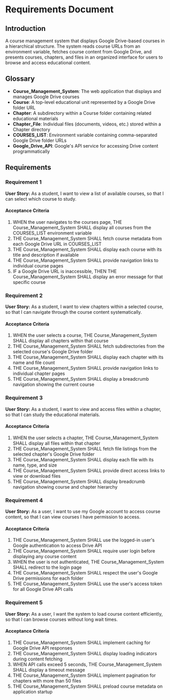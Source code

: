 # Requirements Document

## Introduction

A course management system that displays Google Drive-based courses in a hierarchical structure. The system reads course URLs from an environment variable, fetches course content from Google Drive, and presents courses, chapters, and files in an organized interface for users to browse and access educational content.

## Glossary

- **Course_Management_System**: The web application that displays and manages Google Drive courses
- **Course**: A top-level educational unit represented by a Google Drive folder URL
- **Chapter**: A subdirectory within a Course folder containing related educational materials
- **Chapter_File**: Individual files (documents, videos, etc.) stored within a Chapter directory
- **COURSES_LIST**: Environment variable containing comma-separated Google Drive folder URLs
- **Google_Drive_API**: Google's API service for accessing Drive content programmatically

## Requirements

### Requirement 1

**User Story:** As a student, I want to view a list of available courses, so that I can select which course to study.

#### Acceptance Criteria

1. WHEN the user navigates to the courses page, THE Course_Management_System SHALL display all courses from the COURSES_LIST environment variable
2. THE Course_Management_System SHALL fetch course metadata from each Google Drive URL in COURSES_LIST
3. THE Course_Management_System SHALL display each course with its title and description if available
4. THE Course_Management_System SHALL provide navigation links to individual course pages
5. IF a Google Drive URL is inaccessible, THEN THE Course_Management_System SHALL display an error message for that specific course

### Requirement 2

**User Story:** As a student, I want to view chapters within a selected course, so that I can navigate through the course content systematically.

#### Acceptance Criteria

1. WHEN the user selects a course, THE Course_Management_System SHALL display all chapters within that course
2. THE Course_Management_System SHALL fetch subdirectories from the selected course's Google Drive folder
3. THE Course_Management_System SHALL display each chapter with its name and file count
4. THE Course_Management_System SHALL provide navigation links to individual chapter pages
5. THE Course_Management_System SHALL display a breadcrumb navigation showing the current course

### Requirement 3

**User Story:** As a student, I want to view and access files within a chapter, so that I can study the educational materials.

#### Acceptance Criteria

1. WHEN the user selects a chapter, THE Course_Management_System SHALL display all files within that chapter
2. THE Course_Management_System SHALL fetch file listings from the selected chapter's Google Drive folder
3. THE Course_Management_System SHALL display each file with its name, type, and size
4. THE Course_Management_System SHALL provide direct access links to view or download files
5. THE Course_Management_System SHALL display breadcrumb navigation showing course and chapter hierarchy

### Requirement 4

**User Story:** As a user, I want to use my Google account to access course content, so that I can view courses I have permission to access.

#### Acceptance Criteria

1. THE Course_Management_System SHALL use the logged-in user's Google authentication to access Drive API
2. THE Course_Management_System SHALL require user login before displaying any course content
3. WHEN the user is not authenticated, THE Course_Management_System SHALL redirect to the login page
4. THE Course_Management_System SHALL respect the user's Google Drive permissions for each folder
5. THE Course_Management_System SHALL use the user's access token for all Google Drive API calls

### Requirement 5

**User Story:** As a user, I want the system to load course content efficiently, so that I can browse courses without long wait times.

#### Acceptance Criteria

1. THE Course_Management_System SHALL implement caching for Google Drive API responses
2. THE Course_Management_System SHALL display loading indicators during content fetching
3. WHEN API calls exceed 5 seconds, THE Course_Management_System SHALL display a timeout message
4. THE Course_Management_System SHALL implement pagination for chapters with more than 50 files
5. THE Course_Management_System SHALL preload course metadata on application startup